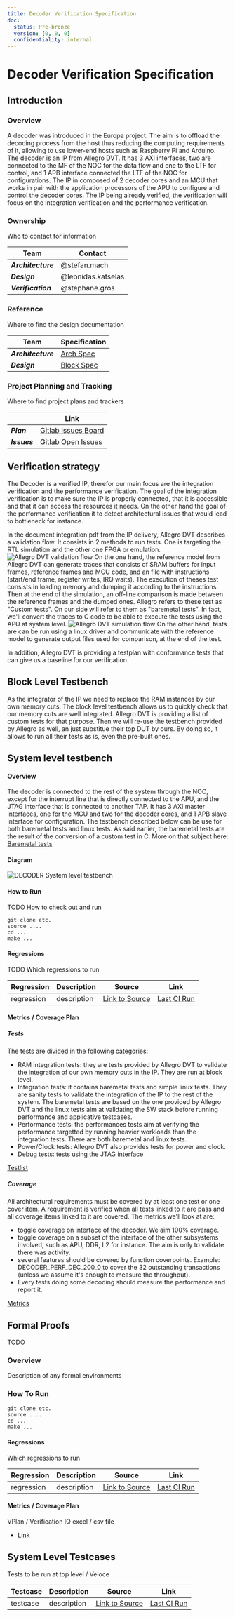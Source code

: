 ```yaml
---
title: Decoder Verification Specification
doc:
  status: Pre-bronze
  version: [0, 0, 0]
  confidentiality: internal
---
```


# Decoder Verification Specification

## Introduction

### Overview

A decoder was introduced in the Europa project. The aim is to offload the decoding process from the host thus reducing the computing requirements of it, allowing to use lower-end hosts such as Raspberry Pi and Arduino.
The decoder is an IP from Allegro DVT. It has 3 AXI interfaces, two are connected to the MF of the NOC for the data flow and one to the LTF for control, and 1 APB interface connected the LTF of the NOC for configurations. The IP in composed of 2 decoder cores and an MCU that works in pair with the application processors of the APU to configure and control the decoder cores.
The IP being already verified, the verification will focus on the integration verification and the performance verification.


### Ownership
Who to contact for information

|  Team              | Contact         |
| ------------------ | --------------- |
| ***Architecture*** | @stefan.mach|
| ***Design***       | @leonidas.katselas|
| ***Verification*** | @stephane.gros|

### Reference
Where to find the design documentation

| Team               | Specification |
| ------------------ | ------------- |
| ***Architecture*** |[Arch Spec](https://doc.axelera.ai/prod/europa/latest/europa_architecture/blocks/dcd/dcd_block_spec/)|
| ***Design***       |[Block Spec]()|

### Project Planning and Tracking
Where to find project plans and trackers

|   | Link |
| - | ---- |
| ***Plan*** |[Gitlab Issues Board](https://git.axelera.ai/ai-dv-team/dv-europa-planning/CODEC/-/issues/?sort=created_date&state=all&first_page_size=20)|
| ***Issues*** |[Gitlab Open Issues](https://git.axelera.ai/ai-dv-team/dv-europa-planning/CODEC/-/issues/?sort=created_date&state=opened&first_page_size=20)|

## Verification strategy

The Decoder is a verified IP, therefor our main focus are the integration verification and the performance verification.
The goal of the integration verification is to make sure the IP is properly connected, that it is accessible and that it can access the resources it needs.
On the other hand the goal of the performance verification it to detect architectural issues that would lead to bottleneck for instance.

In the document integration.pdf from the IP delivery, Allegro DVT describes a validation flow. It consists in 2 methods to run tests. One is targeting the RTL simulation and the other one FPGA or emulation.
![Allegro DVT validation flow](img/allegro_dvt_validation_flow.png)
On the one hand, the reference model from Allegro DVT can generate traces that consists of SRAM buffers for input frames, reference frames and MCU code, and an file with instructions (start/end frame, register writes, IRQ waits).
The execution of theses test consists in loading memory and dumping it according to the instructions.
Then at the end of the simulation, an off-line comparison is made between the reference frames and the dumped ones.
Allegro refers to these test as "Custom tests".
On our side will refer to them as "baremetal tests". In fact, we'll convert the traces to C code to be able to execute the tests using the APU at system level.
![Allegro DVT simulation flow](img/allegro_dvt_simulation_flow.png)
On the other hand, tests are can be run using a linux driver and communicate with the reference model to generate output files used for comparison, at the end of the test.

In addition, Allegro DVT is providing a testplan with conformance tests that can give us a baseline for our verification.

## Block Level Testbench

As the integrator of the IP we need to replace the RAM instances by our own memory cuts.
The block level testbench allows us to quickly check that our memory cuts are well integrated.
Allegro DVT is providing a list of custom tests for that purpose.
Then we will re-use the testbench provided by Allegro as well, an just substitue their top DUT by ours.
By doing so, it allows to run all their tests as is, even the pre-built ones.

## System level testbench
#### Overview

The decoder is connected to the rest of the system through the NOC, except for the interrupt line that is directly connected to the APU, and the JTAG interface that is connected to another TAP.
It has 3 AXI master interfaces, one for the MCU and two for the decoder cores, and 1 APB slave interface for configuration.
The testbench described below can be use for both baremetal tests and linux tests.
As said earlier, the baremetal tests are the result of the conversion of a custom test in C. More on that subject here: [Baremetal tests](/sw/scripts/decoder/README.md)

#### Diagram
![DECODER System level testbench](img/dcd_testbench.drawio.png)

#### How to Run
TODO
How to check out and run

```
git clone etc.
source ....
cd ...
make ...
```
#### Regressions
TODO
Which regressions to run

| Regression | Description | Source | Link |
| ---------- | ----------- | ------ | ---- |
| regression | description | [Link to Source]() | [Last CI Run]()|

#### Metrics / Coverage Plan

##### Tests

The tests are divided in the following categories:
- RAM integration tests: they are tests provided by Allegro DVT to validate the integration of our own memory cuts in the IP. They are run at block level.
- Integration tests: it contains baremetal tests and simple linux tests. They are sanity tests to validate the integration of the IP to the rest of the system. The baremetal tests are based on the one provided by Allegro DVT and the linux tests aim at validating the SW stack before running performance and applicative testcases.
- Performance tests: the performances tests aim at verifying the performance targetted by running heavier workloads than the integration tests. There are both baremetal and linux tests.
- Power/Clock tests: Allegro DVT also provides tests for power and clock.
- Debug tests: tests using the JTAG interface

[Testlist](https://git.axelera.ai/prod/europa/-/blob/main/verifsdk/tests_uvm_dcd.yaml)

##### Coverage

All architectural requirements must be covered by at least one test or one cover item. A requirement is verified when all tests linked to it are pass and all coverage items linked to it are covered.
The metrics we'll look at are:
- toggle coverage on interface of the decoder. We aim 100% coverage.
- toggle coverage on a subset of the interface of the other subsystems involved, such as APU, DDR, L2 for instance. The aim is only to validate there was activity.
- several features should be covered by function coverpoints. Example: DECODER_PERF_DEC_200_0 to cover the 32 outstanding transactions (unless we assume it's enough to measure the throughput).
- Every tests doing some decoding should measure the performance and report it.

[Metrics](https://git.axelera.ai/prod/europa/-/blob/main/verifsdk/metrics/dcd_metrics.yaml)

## Formal Proofs
TODO
### Overview
Description of any formal environments

### How To Run

```
git clone etc.
source ....
cd ...
make ...
```

#### Regressions
Which regressions to run

| Regression | Description | Source | Link |
| ---------- | ----------- | ------ | ---- |
| regression | description | [Link to Source]() | [Last CI Run]()|

#### Metrics / Coverage Plan
VPlan / Verification IQ excel / csv file

- [Link]()

## System Level Testcases
Tests to be run at top level / Veloce

| Testcase   | Description | Source | Link |
| --------   | ----------- | ------ | ---- |
| testcase   | description | [Link to Source]()| [Last CI Run]()|
